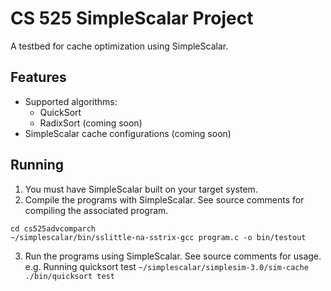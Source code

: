 # CS 525 SimpleScalar Project

A testbed for cache optimization using SimpleScalar.

## Features

- Supported algorithms:
  - QuickSort
  - RadixSort (coming soon)
- SimpleScalar cache configurations (coming soon)

## Running

1. You must have SimpleScalar built on your target system.
2. Compile the programs with SimpleScalar. See source comments for compiling the associated program.
```
cd cs525advcomparch
~/simplescalar/bin/sslittle-na-sstrix-gcc program.c -o bin/testout
```
3. Run the programs using SimpleScalar. See source comments for usage. e.g. Running quicksort test ```~/simplescalar/simplesim-3.0/sim-cache ./bin/quicksort test```
